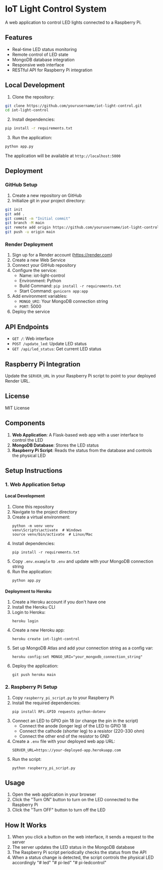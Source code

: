 # IoT Light Control System

A web application to control LED lights connected to a Raspberry Pi.

## Features

- Real-time LED status monitoring
- Remote control of LED state
- MongoDB database integration
- Responsive web interface
- RESTful API for Raspberry Pi integration

## Local Development

1. Clone the repository:
```bash
git clone https://github.com/yourusername/iot-light-control.git
cd iot-light-control
```

2. Install dependencies:
```bash
pip install -r requirements.txt
```

3. Run the application:
```bash
python app.py
```

The application will be available at `http://localhost:5000`

## Deployment

### GitHub Setup

1. Create a new repository on GitHub
2. Initialize git in your project directory:
```bash
git init
git add .
git commit -m "Initial commit"
git branch -M main
git remote add origin https://github.com/yourusername/iot-light-control.git
git push -u origin main
```

### Render Deployment

1. Sign up for a Render account (https://render.com)
2. Create a new Web Service
3. Connect your GitHub repository
4. Configure the service:
   - Name: iot-light-control
   - Environment: Python
   - Build Command: `pip install -r requirements.txt`
   - Start Command: `gunicorn app:app`
5. Add environment variables:
   - `MONGO_URI`: Your MongoDB connection string
   - `PORT`: 5000
6. Deploy the service

## API Endpoints

- `GET /`: Web interface
- `POST /update_led`: Update LED status
- `GET /api/led_status`: Get current LED status

## Raspberry Pi Integration

Update the `SERVER_URL` in your Raspberry Pi script to point to your deployed Render URL.

## License

MIT License

## Components

1. **Web Application**: A Flask-based web app with a user interface to control the LED
2. **MongoDB Database**: Stores the LED status
3. **Raspberry Pi Script**: Reads the status from the database and controls the physical LED

## Setup Instructions

### 1. Web Application Setup

#### Local Development
1. Clone this repository
2. Navigate to the project directory
3. Create a virtual environment:
   ```
   python -m venv venv
   venv\Scripts\activate  # Windows
   source venv/bin/activate  # Linux/Mac
   ```
4. Install dependencies:
   ```
   pip install -r requirements.txt
   ```
5. Copy `.env.example` to `.env` and update with your MongoDB connection string
6. Run the application:
   ```
   python app.py
   ```

#### Deployment to Heroku
1. Create a Heroku account if you don't have one
2. Install the Heroku CLI
3. Login to Heroku:
   ```
   heroku login
   ```
4. Create a new Heroku app:
   ```
   heroku create iot-light-control
   ```
5. Set up MongoDB Atlas and add your connection string as a config var:
   ```
   heroku config:set MONGO_URI="your_mongodb_connection_string"
   ```
6. Deploy the application:
   ```
   git push heroku main
   ```

### 2. Raspberry Pi Setup

1. Copy `raspberry_pi_script.py` to your Raspberry Pi
2. Install the required dependencies:
   ```
   pip install RPi.GPIO requests python-dotenv
   ```
3. Connect an LED to GPIO pin 18 (or change the pin in the script)
   - Connect the anode (longer leg) of the LED to GPIO 18
   - Connect the cathode (shorter leg) to a resistor (220-330 ohm)
   - Connect the other end of the resistor to GND
4. Create a `.env` file with your deployed web app URL:
   ```
   SERVER_URL=https://your-deployed-app.herokuapp.com
   ```
5. Run the script:
   ```
   python raspberry_pi_script.py
   ```

## Usage

1. Open the web application in your browser
2. Click the "Turn ON" button to turn on the LED connected to the Raspberry Pi
3. Click the "Turn OFF" button to turn off the LED

## How It Works

1. When you click a button on the web interface, it sends a request to the server
2. The server updates the LED status in the MongoDB database
3. The Raspberry Pi script periodically checks the status from the API
4. When a status change is detected, the script controls the physical LED accordingly "# led" 
"# pi-led" 
"# pi-ledcontrol" 
